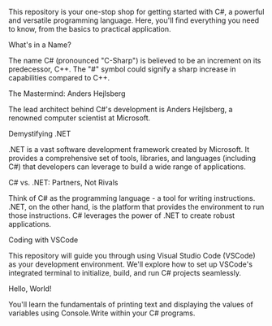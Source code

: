 This repository is your one-stop shop for getting started with C#, a powerful and versatile programming language. Here, you'll find everything you need to know, from the basics to practical application.

What's in a Name?

The name C# (pronounced "C-Sharp") is believed to be an increment on its predecessor, C++. The "#" symbol could signify a sharp increase in capabilities compared to C++.

The Mastermind: Anders Hejlsberg

The lead architect behind C#'s development is Anders Hejlsberg, a renowned computer scientist at Microsoft.

Demystifying .NET

.NET is a vast software development framework created by Microsoft. It provides a comprehensive set of tools, libraries, and languages (including C#) that developers can leverage to build a wide range of applications.

C# vs. .NET: Partners, Not Rivals

Think of C# as the programming language - a tool for writing instructions. .NET, on the other hand, is the platform that provides the environment to run those instructions. C# leverages the power of .NET to create robust applications.

Coding with VSCode

This repository will guide you through using Visual Studio Code (VSCode) as your development environment. We'll explore how to set up VSCode's integrated terminal to initialize, build, and run C# projects seamlessly.

Hello, World!

You'll learn the fundamentals of printing text and displaying the values of variables using Console.Write within your C# programs.



